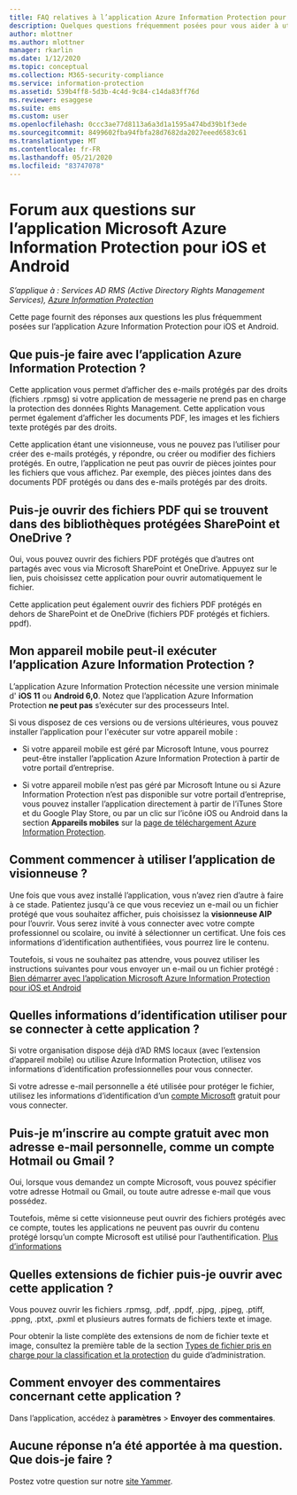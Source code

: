```yaml
---
title: FAQ relatives à l’application Azure Information Protection pour iOS et Android
description: Quelques questions fréquemment posées pour vous aider à utiliser l’application Azure Information Protection pour iOS et Android
author: mlottner
ms.author: mlottner
manager: rkarlin
ms.date: 1/12/2020
ms.topic: conceptual
ms.collection: M365-security-compliance
ms.service: information-protection
ms.assetid: 539b4ff8-5d3b-4c4d-9c84-c14da83ff76d
ms.reviewer: esaggese
ms.suite: ems
ms.custom: user
ms.openlocfilehash: 0ccc3ae77d8113a6a3d1a1595a474bd39b1f3ede
ms.sourcegitcommit: 8499602fba94fbfa28d7682da2027eeed6583c61
ms.translationtype: MT
ms.contentlocale: fr-FR
ms.lasthandoff: 05/21/2020
ms.locfileid: "83747078"
---
```

# <a name="faqs-for-microsoft-azure-information-protection-app-for-ios-and-android"></a>Forum aux questions sur l’application Microsoft Azure Information Protection pour iOS et Android

*S’applique à : Services AD RMS (Active Directory Rights Management Services), [Azure Information Protection](https://azure.microsoft.com/pricing/details/information-protection)*

Cette page fournit des réponses aux questions les plus fréquemment posées sur l’application Azure Information Protection pour iOS et Android.

## <a name="what-can-i-do-with-the-azure-information-protection-app"></a>Que puis-je faire avec l’application Azure Information Protection ?

Cette application vous permet d’afficher des e-mails protégés par des droits (fichiers .rpmsg) si votre application de messagerie ne prend pas en charge la protection des données Rights Management. Cette application vous permet également d’afficher les documents PDF, les images et les fichiers texte protégés par des droits. 

Cette application étant une visionneuse, vous ne pouvez pas l’utiliser pour créer des e-mails protégés, y répondre, ou créer ou modifier des fichiers protégés. En outre, l’application ne peut pas ouvrir de pièces jointes pour les fichiers que vous affichez. Par exemple, des pièces jointes dans des documents PDF protégés ou dans des e-mails protégés par des droits.

## <a name="can-i-open-pdf-files-that-are-in-sharepoint-protected-libraries-and-onedrive"></a>Puis-je ouvrir des fichiers PDF qui se trouvent dans des bibliothèques protégées SharePoint et OneDrive ?

Oui, vous pouvez ouvrir des fichiers PDF protégés que d’autres ont partagés avec vous via Microsoft SharePoint et OneDrive. Appuyez sur le lien, puis choisissez cette application pour ouvrir automatiquement le fichier. 

Cette application peut également ouvrir des fichiers PDF protégés en dehors de SharePoint et de OneDrive (fichiers PDF protégés et fichiers. ppdf).

## <a name="can-my-mobile-device-run-the-azure-information-protection-app"></a>Mon appareil mobile peut-il exécuter l’application Azure Information Protection ?

L’application Azure Information Protection nécessite une version minimale d' **iOS 11** ou **Android 6,0**. Notez que l’application Azure Information Protection **ne peut pas** s’exécuter sur des processeurs Intel. 

Si vous disposez de ces versions ou de versions ultérieures, vous pouvez installer l’application pour l'exécuter sur votre appareil mobile :

- Si votre appareil mobile est géré par Microsoft Intune, vous pourrez peut-être installer l’application Azure Information Protection à partir de votre portail d’entreprise.

- Si votre appareil mobile n’est pas géré par Microsoft Intune ou si Azure Information Protection n’est pas disponible sur votre portail d’entreprise, vous pouvez installer l’application directement à partir de l’iTunes Store et du Google Play Store, ou par un clic sur l’icône iOS ou Android dans la section **Appareils mobiles** sur la [page de téléchargement Azure Information Protection](https://portal.azurerms.com/#/download). 

## <a name="how-do-i-get-started-with-the-viewer-app"></a>Comment commencer à utiliser l’application de visionneuse ?

Une fois que vous avez installé l’application, vous n’avez rien d’autre à faire à ce stade. Patientez jusqu'à ce que vous receviez un e-mail ou un fichier protégé que vous souhaitez afficher, puis choisissez la **visionneuse AIP** pour l’ouvrir. Vous serez invité à vous connecter avec votre compte professionnel ou scolaire, ou invité à sélectionner un certificat. Une fois ces informations d’identification authentifiées, vous pourrez lire le contenu.

Toutefois, si vous ne souhaitez pas attendre, vous pouvez utiliser les instructions suivantes pour vous envoyer un e-mail ou un fichier protégé : [Bien démarrer avec l’application Microsoft Azure Information Protection pour iOS et Android](mobile-app-get-started.md) 

## <a name="what-credentials-should-i-use-to-sign-in-to-this-app"></a>Quelles informations d’identification utiliser pour se connecter à cette application ?

Si votre organisation dispose déjà d’AD RMS locaux (avec l’extension d’appareil mobile) ou utilise Azure Information Protection, utilisez vos informations d’identification professionnelles pour vous connecter. 

Si votre adresse e-mail personnelle a été utilisée pour protéger le fichier, utilisez les informations d’identification d’un [compte Microsoft](https://signup.live.com) gratuit pour vous connecter.

## <a name="can-i-sign-up-for-the-free-account-with-my-personal-email-address-such-as-a-hotmail-or-gmail-account"></a>Puis-je m’inscrire au compte gratuit avec mon adresse e-mail personnelle, comme un compte Hotmail ou Gmail ?

Oui, lorsque vous demandez un compte Microsoft, vous pouvez spécifier votre adresse Hotmail ou Gmail, ou toute autre adresse e-mail que vous possédez. 

Toutefois, même si cette visionneuse peut ouvrir des fichiers protégés avec ce compte, toutes les applications ne peuvent pas ouvrir du contenu protégé lorsqu’un compte Microsoft est utilisé pour l’authentification. [Plus d’informations](../secure-collaboration-documents.md#supported-scenarios-for-opening-protected-documents)

## <a name="which-file-extensions-can-i-open-with-this-app"></a>Quelles extensions de fichier puis-je ouvrir avec cette application ?

Vous pouvez ouvrir les fichiers .rpmsg, .pdf, .ppdf, .pjpg, .pjpeg, .ptiff, .ppng, .ptxt, .pxml et plusieurs autres formats de fichiers texte et image.

Pour obtenir la liste complète des extensions de nom de fichier texte et image, consultez la première table de la section [Types de fichier pris en charge pour la classification et la protection](clientv2-admin-guide-file-types.md#supported-file-types-for-classification-and-protection) du guide d’administration.

##  <a name="how-do-i-provide-feedback-about-this-app"></a>Comment envoyer des commentaires concernant cette application ?

Dans l’application, accédez à **paramètres**  >  **Envoyer des commentaires**.


## <a name="my-question-has-not-been-answeredwhat-should-i-do"></a>Aucune réponse n’a été apportée à ma question. Que dois-je faire ?

Postez votre question sur notre [site Yammer](https://www.yammer.com/AskIPTeam).
